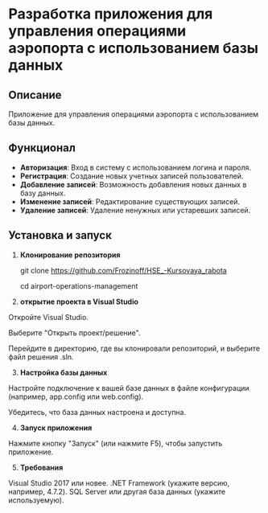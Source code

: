 # Разработка приложения для управления операциями аэропорта с использованием базы данных

## Описание

Приложение для управления операциями аэропорта с использованием базы данных.

## Функционал

- **Авторизация**: Вход в систему с использованием логина и пароля.
- **Регистрация**: Создание новых учетных записей пользователей.
- **Добавление записей**: Возможность добавления новых данных в базу данных.
- **Изменение записей**: Редактирование существующих записей.
- **Удаление записей**: Удаление ненужных или устаревших записей.

## Установка и запуск

1. **Клонирование репозитория**
   

   git clone https://github.com/Frozinoff/HSE_-Kursovaya_rabota
   
   cd airport-operations-management
   

2. **открытие проекта в Visual Studio**


Откройте Visual Studio.

Выберите "Открыть проект/решение".

Перейдите в директорию, где вы клонировали репозиторий, и выберите файл решения .sln.


3. **Настройка базы данных**
   

Настройте подключение к вашей базе данных в файле конфигурации (например, app.config или web.config).

Убедитесь, что база данных настроена и доступна.


4. **Запуск приложения**


Нажмите кнопку "Запуск" (или нажмите F5), чтобы запустить приложение.


5. **Требования**


Visual Studio 2017 или новее.
.NET Framework (укажите версию, например, 4.7.2).
SQL Server или другая база данных (укажите используемую).
